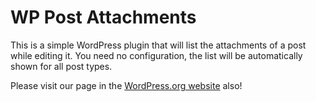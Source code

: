 WP Post Attachments
===================

This is a simple WordPress plugin that will list the attachments of a post while editing it.
You need no configuration, the list will be automatically shown for all post types.

Please visit our page in the [WordPress.org website](http://wordpress.org/extend/plugins/ij-post-attachments) also!